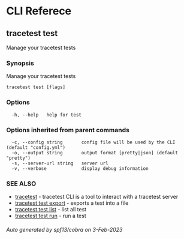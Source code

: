 # CLI Referece
## tracetest test

Manage your tracetest tests

### Synopsis

Manage your tracetest tests

```
tracetest test [flags]
```

### Options

```
  -h, --help   help for test
```

### Options inherited from parent commands

```
  -c, --config string       config file will be used by the CLI (default "config.yml")
  -o, --output string       output format [pretty|json] (default "pretty")
  -s, --server-url string   server url
  -v, --verbose             display debug information
```

### SEE ALSO

* [tracetest](tracetest.md)	 - tracetest CLI is a tool to interact with a tracetest server
* [tracetest test export](tracetest_test_export.md)	 - exports a test into a file
* [tracetest test list](tracetest_test_list.md)	 - list all test
* [tracetest test run](tracetest_test_run.md)	 - run a test

###### Auto generated by spf13/cobra on 3-Feb-2023
